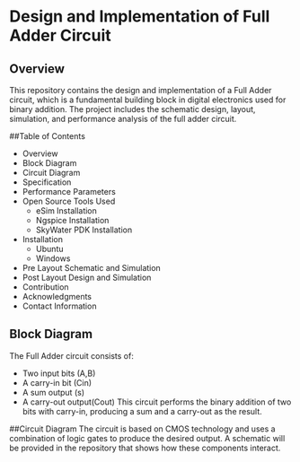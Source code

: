 # Design and Implementation of Full Adder Circuit

## Overview

This repository contains the design and implementation of a Full Adder circuit, which is a fundamental building block in digital electronics used for binary addition. The project includes the schematic design, layout, simulation, and performance analysis of the full adder circuit.

##Table of Contents

- Overview
- Block Diagram
- Circuit Diagram
- Specification
- Performance Parameters
- Open Source Tools Used
  - eSim Installation
  - Ngspice Installation
  - SkyWater PDK Installation
- Installation
  - Ubuntu
  - Windows
- Pre Layout Schematic and Simulation
- Post Layout Design and Simulation
- Contribution
- Acknowledgments
- Contact Information

## Block Diagram
The Full Adder circuit consists of:
- Two input bits (A,B)
- A carry-in bit (Cin)
- A sum output (s)
- A carry-out output(Cout)
This circuit performs the binary addition of two bits with carry-in, producing a sum and a carry-out as the result.

##Circuit Diagram
The circuit is based on CMOS technology and uses a combination of logic gates to produce the desired output. A schematic will be provided in the repository that shows how these components interact.


